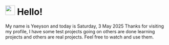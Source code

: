  <h1>
    <img src="https://emojis.slackmojis.com/emojis/images/1643510097/45343/hi.gif?1643510097" width="30"/> 
    Hello!
 </h1>
 <p>
    My name is Yeeyson and today is Saturday, 3 May 2025
    Thanks for visiting my profile, I have some test projects going on others are done learning projects and others are real projects.
    Feel free to watch and use them.
 </p>